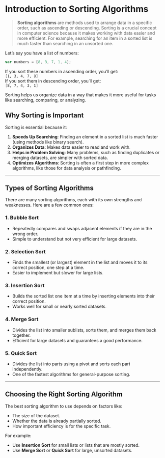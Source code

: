 # Introduction to Sorting Algorithms

> **Sorting algorithms** are methods used to arrange data in a specific order, such as ascending or descending. Sorting is a crucial concept in computer science because it makes working with data easier and more efficient. For example, searching for an item in a sorted list is much faster than searching in an unsorted one.

Let’s say you have a list of numbers:  

```javascript
var numbers = [8, 3, 7, 1, 4];
```

If you sort these numbers in ascending order, you’ll get:  
`[1, 3, 4, 7, 8]`  
If you sort them in descending order, you’ll get:  
`[8, 7, 4, 3, 1]`  

Sorting helps us organize data in a way that makes it more useful for tasks like searching, comparing, or analyzing.

## Why Sorting is Important

Sorting is essential because it:

1. **Speeds Up Searching**: Finding an element in a sorted list is much faster (using methods like binary search).
2. **Organizes Data**: Makes data easier to read and work with.
3. **Helps in Problem Solving**: Many problems, such as finding duplicates or merging datasets, are simpler with sorted data.
4. **Optimizes Algorithms**: Sorting is often a first step in more complex algorithms, like those for data analysis or pathfinding.

---

## Types of Sorting Algorithms

There are many sorting algorithms, each with its own strengths and weaknesses. Here are a few common ones:

### 1. **Bubble Sort**

- Repeatedly compares and swaps adjacent elements if they are in the wrong order.
- Simple to understand but not very efficient for large datasets.

### 2. **Selection Sort**

- Finds the smallest (or largest) element in the list and moves it to its correct position, one step at a time.
- Easier to implement but slower for large lists.

### 3. **Insertion Sort**

- Builds the sorted list one item at a time by inserting elements into their correct position.
- Works well for small or nearly sorted datasets.

### 4. **Merge Sort**

- Divides the list into smaller sublists, sorts them, and merges them back together.
- Efficient for large datasets and guarantees a good performance.

### 5. **Quick Sort**

- Divides the list into parts using a pivot and sorts each part independently.
- One of the fastest algorithms for general-purpose sorting.

---

## Choosing the Right Sorting Algorithm

The best sorting algorithm to use depends on factors like:

- The size of the dataset.
- Whether the data is already partially sorted.
- How important efficiency is for the specific task.

For example:

- Use **Insertion Sort** for small lists or lists that are mostly sorted.
- Use **Merge Sort** or **Quick Sort** for large, unsorted datasets.
